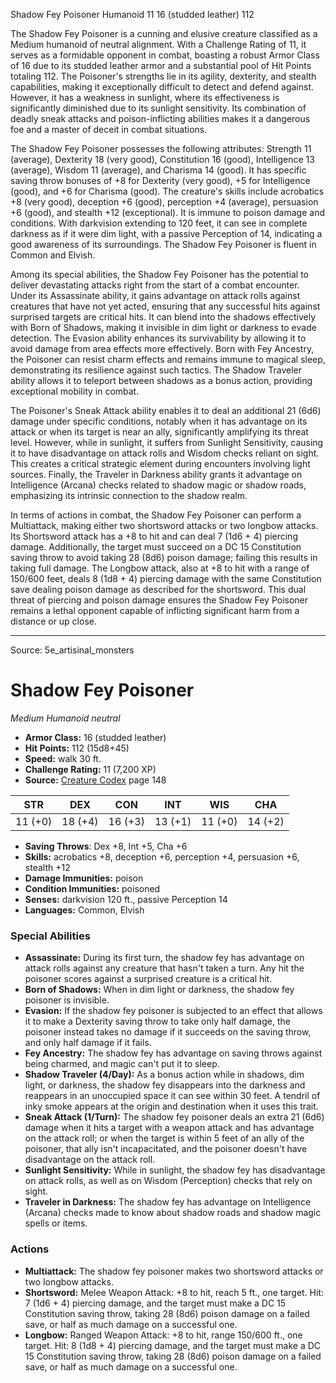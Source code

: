 <MonsterName/>Shadow Fey Poisoner</MonsterName>
<CreatureType/>Humanoid</CreatureType>
<CR/>11</CR>
<AC/>16 (studded leather)</AC>
<HP/>112</HP>
<summary>The Shadow Fey Poisoner is a cunning and elusive creature classified as a Medium humanoid of neutral alignment. With a Challenge Rating of 11, it serves as a formidable opponent in combat, boasting a robust Armor Class of 16 due to its studded leather armor and a substantial pool of Hit Points totaling 112. The Poisoner's strengths lie in its agility, dexterity, and stealth capabilities, making it exceptionally difficult to detect and defend against. However, it has a weakness in sunlight, where its effectiveness is significantly diminished due to its sunlight sensitivity. Its combination of deadly sneak attacks and poison-inflicting abilities makes it a dangerous foe and a master of deceit in combat situations.</summary>

<detail>

The Shadow Fey Poisoner possesses the following attributes: Strength 11 (average), Dexterity 18 (very good), Constitution 16 (good), Intelligence 13 (average), Wisdom 11 (average), and Charisma 14 (good). It has specific saving throw bonuses of +8 for Dexterity (very good), +5 for Intelligence (good), and +6 for Charisma (good). The creature's skills include acrobatics +8 (very good), deception +6 (good), perception +4 (average), persuasion +6 (good), and stealth +12 (exceptional). It is immune to poison damage and conditions. With darkvision extending to 120 feet, it can see in complete darkness as if it were dim light, with a passive Perception of 14, indicating a good awareness of its surroundings. The Shadow Fey Poisoner is fluent in Common and Elvish.

Among its special abilities, the Shadow Fey Poisoner has the potential to deliver devastating attacks right from the start of a combat encounter. Under its Assassinate ability, it gains advantage on attack rolls against creatures that have not yet acted, ensuring that any successful hits against surprised targets are critical hits. It can blend into the shadows effectively with Born of Shadows, making it invisible in dim light or darkness to evade detection. The Evasion ability enhances its survivability by allowing it to avoid damage from area effects more effectively. Born with Fey Ancestry, the Poisoner can resist charm effects and remains immune to magical sleep, demonstrating its resilience against such tactics. The Shadow Traveler ability allows it to teleport between shadows as a bonus action, providing exceptional mobility in combat. 

The Poisoner's Sneak Attack ability enables it to deal an additional 21 (6d6) damage under specific conditions, notably when it has advantage on its attack or when its target is near an ally, significantly amplifying its threat level. However, while in sunlight, it suffers from Sunlight Sensitivity, causing it to have disadvantage on attack rolls and Wisdom checks reliant on sight. This creates a critical strategic element during encounters involving light sources. Finally, the Traveler in Darkness ability grants it advantage on Intelligence (Arcana) checks related to shadow magic or shadow roads, emphasizing its intrinsic connection to the shadow realm.

In terms of actions in combat, the Shadow Fey Poisoner can perform a Multiattack, making either two shortsword attacks or two longbow attacks. Its Shortsword attack has a +8 to hit and can deal 7 (1d6 + 4) piercing damage. Additionally, the target must succeed on a DC 15 Constitution saving throw to avoid taking 28 (8d6) poison damage; failing this results in taking full damage. The Longbow attack, also at +8 to hit with a range of 150/600 feet, deals 8 (1d8 + 4) piercing damage with the same Constitution save dealing poison damage as described for the shortsword. This dual threat of piercing and poison damage ensures the Shadow Fey Poisoner remains a lethal opponent capable of inflicting significant harm from a distance or up close.</detail>



---

Source: 5e_artisinal_monsters

# Shadow Fey Poisoner

*Medium* *Humanoid* *neutral*

- **Armor Class:** 16 (studded leather)
- **Hit Points:** 112 (15d8+45)
- **Speed:** walk 30 ft.
- **Challenge Rating:** 11 (7,200 XP)
- **Source:** [Creature Codex](https://koboldpress.com/kpstore/product/creature-codex-for-5th-edition-dnd) page 148

| STR | DEX | CON | INT | WIS | CHA |
| --- | --- | --- | --- | --- | --- |
| 11 (+0) | 18 (+4) | 16 (+3) | 13 (+1) | 11 (+0) | 14 (+2) |

- **Saving Throws**: Dex +8, Int +5, Cha +6
- **Skills:** acrobatics +8, deception +6, perception +4, persuasion +6, stealth +12
- **Damage Immunities:** poison
- **Condition Immunities:** poisoned
- **Senses:** darkvision 120 ft., passive Perception 14
- **Languages:** Common, Elvish

### Special Abilities

- **Assassinate:** During its first turn, the shadow fey has advantage on attack rolls against any creature that hasn't taken a turn. Any hit the poisoner scores against a surprised creature is a critical hit.
- **Born of Shadows:** When in dim light or darkness, the shadow fey poisoner is invisible.
- **Evasion:** If the shadow fey poisoner is subjected to an effect that allows it to make a Dexterity saving throw to take only half damage, the poisoner instead takes no damage if it succeeds on the saving throw, and only half damage if it fails.
- **Fey Ancestry:** The shadow fey has advantage on saving throws against being charmed, and magic can't put it to sleep.
- **Shadow Traveler (4/Day):** As a bonus action while in shadows, dim light, or darkness, the shadow fey disappears into the darkness and reappears in an unoccupied space it can see within 30 feet. A tendril of inky smoke appears at the origin and destination when it uses this trait.
- **Sneak Attack (1/Turn):** The shadow fey poisoner deals an extra 21 (6d6) damage when it hits a target with a weapon attack and has advantage on the attack roll; or when the target is within 5 feet of an ally of the poisoner, that ally isn't incapacitated, and the poisoner doesn't have disadvantage on the attack roll.
- **Sunlight Sensitivity:** While in sunlight, the shadow fey has disadvantage on attack rolls, as well as on Wisdom (Perception) checks that rely on sight.
- **Traveler in Darkness:** The shadow fey has advantage on Intelligence (Arcana) checks made to know about shadow roads and shadow magic spells or items.

### Actions

- **Multiattack:** The shadow fey poisoner makes two shortsword attacks or two longbow attacks.
- **Shortsword:** Melee Weapon Attack: +8 to hit, reach 5 ft., one target. Hit: 7 (1d6 + 4) piercing damage, and the target must make a DC 15 Constitution saving throw, taking 28 (8d6) poison damage on a failed save, or half as much damage on a successful one.
- **Longbow:** Ranged Weapon Attack: +8 to hit, range 150/600 ft., one target. Hit: 8 (1d8 + 4) piercing damage, and the target must make a DC 15 Constitution saving throw, taking 28 (8d6) poison damage on a failed save, or half as much damage on a successful one.




